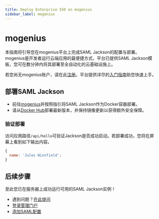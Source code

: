 ```yaml
---
title: Deploy Enterprise SSO on mogenius
sidebar_label: mogenius
---
```


# mogenius

本指南将引导您在mogenius平台上完成SAML Jackson的配置与部署。mogenius是开发者运行云端应用的最便捷方式，平台已提供SAML Jackson模板，您可在数分钟内将其部署至全自动化的云基础设施上。

若您尚无mogenius账户，请在此[注册](https://studio.mogenius.com/user/registration)。平台提供详尽的[入门指南](https://docs.mogenius.com/overview/quickstart)助您快速上手。

## 部署SAML Jackson

- 前往[mogenius](https://docs.mogenius.com/templates-and-services/various/saml-jackson)并按照指引将SAML Jackson作为Docker容器部署。
- 请从[Docker Hub](https://hub.docker.com/r/boxyhq/jackson/tags)部署最新版本，并保持镜像更新以获得额外安全保障。

### 验证部署

访问应用路径`/api/hello`可验证Jackson是否成功启动。若部署成功，您将在屏幕上看到如下输出内容。

```javascript
{
  name: 'Jules Winnfield';
}
```

## 后续步骤

至此您已在服务器上成功运行可用的SAML Jackson实例！

- 遇到问题？[在此提问](https://discord.gg/uyb7pYt4Pa)
- [登录管理门户](/docs/admin-portal/overview#authentication-methods)
- [添加SAML配置](/docs/admin-portal/enterprise-sso)